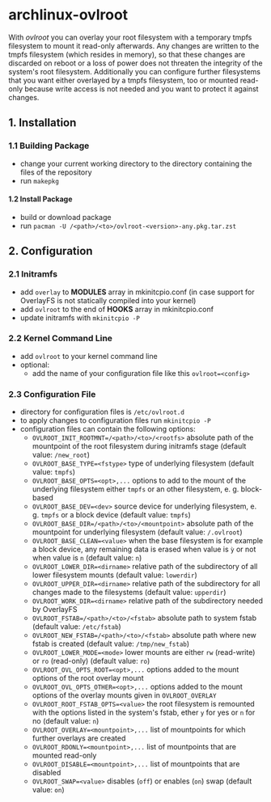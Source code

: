 # archlinux-ovlroot
With _ovlroot_ you can overlay your root filesystem with a temporary tmpfs
filesystem to mount it read-only afterwards. Any changes are written to the
tmpfs filesystem (which resides in memory), so that these changes are discarded
on reboot or a loss of power does not threaten the integrity of the system's 
root filesystem. Additionally you can configure further filesystems that you
want either overlayed by a tmpfs filesystem, too or mounted read-only because
write access is not needed and you want to protect it against changes.

## 1. Installation

### 1.1 Building Package
- change your current working directory to the directory containing the files
  of the repository
- run `makepkg`

#### 1.2 Install Package
- build or download package
- run `pacman -U /<path>/<to>/ovlroot-<version>-any.pkg.tar.zst`

## 2. Configuration

### 2.1 Initramfs
- add `overlay` to __MODULES__ array in mkinitcpio.conf (in case support for
  OverlayFS is not statically compiled into your kernel)
- add `ovlroot` to the end of __HOOKS__ array in mkinitcpio.conf
- update initramfs with `mkinitcpio -P`

### 2.2 Kernel Command Line
- add `ovlroot` to your kernel command line
- optional:
	- add the name of your configuration file like this `ovlroot=<config>`

### 2.3 Configuration File
- directory for configuration files is `/etc/ovlroot.d`
- to apply changes to configuration files run `mkinitcpio -P`
- configuration files can contain the following options:
	- `OVLROOT_INIT_ROOTMNT=/<path>/<to>/<rootfs>` absolute path of the mountpoint
	  of the root filesystem during initramfs stage (default value: `/new_root`)
	- `OVLROOT_BASE_TYPE=<fstype>` type of underlying filesystem
	  (default value: `tmpfs`)
    - `OVLROOT_BASE_OPTS=<opt>,...` options to add to the mount of the underlying
	  filesystem either `tmpfs` or an other filesystem, e. g. block-based
	- `OVLROOT_BASE_DEV=<dev>` source device for underlying filesystem, e. g.
	  `tmpfs` or a block device (default value: `tmpfs`)
	- `OVLROOT_BASE_DIR=/<path>/<to>/<mountpoint>` absolute path of the mountpoint
	  for underlying filesystem (default value: `/.ovlroot`)
	- `OVLROOT_BASE_CLEAN=<value>` when the base filesystem is for example a
	  block device, any remaining data is erased when value is `ỳ` or not when
	  value is `n` (default value: `n`)
	- `OVLROOT_LOWER_DIR=<dirname>` relative path of the subdirectory of all
	  lower filesystem mounts (default value: `lowerdir`)
	- `OVLROOT_UPPER_DIR=<dirname>` relative path of the subdirectory for all
	  changes made to the filesystems (default value: `upperdir`)
	- `OVLROOT_WORK_DIR=<dirname>` relative path of the subdirectory needed by
	  OverlayFS
	- `OVLROOT_FSTAB=/<path>/<to>/<fstab>` absolute path to system fstab
	  (default value: `/etc/fstab`)
	- `OVLROOT_NEW_FSTAB=/<path>/<to>/<fstab>` absolute path where new fstab is
	  created (default value: `/tmp/new_fstab`)
	- `OVLROOT_LOWER_MODE=<mode>` lower mounts are either `rw` (read-write) or
	  `ro` (read-only) (default value: `ro`)
	- `OVLROOT_OVL_OPTS_ROOT=<opt>,...` options added to the mount options of
	  the root overlay mount
	- `OVLROOT_OVL_OPTS_OTHER=<opt>,...` options added to the mount options of
	  the overlay mounts given in `OVLROOT_OVERLAY`
	- `OVLROOT_ROOT_FSTAB_OPTS=<value>` the root filesystem is remounted with
	  the options listed in the system's fstab, ether `y` for yes or `n` for no
	  (default value: `n`)
	- `OVLROOT_OVERLAY=<mountpoint>,...` list of mountpoints for which further
	  overlays are created
	- `OVLROOT_RDONLY=<mountpoint>,...` list of mountpoints that are mounted
	  read-only
    - `OVLROOT_DISABLE=<mountpoint>,...` list of mountpoints that are disabled
	- `OVLROOT_SWAP=<value>` disables (`off`) or enables (`on`) swap
	  (default value: `on`)

